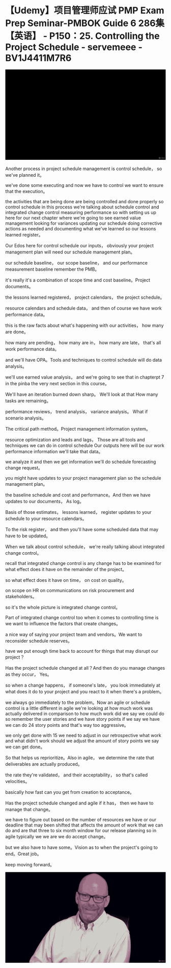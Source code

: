 # 【Udemy】项目管理师应试 PMP Exam Prep Seminar-PMBOK Guide 6  286集【英语】 - P150：25. Controlling the Project Schedule - servemeee - BV1J4411M7R6

![](img/4f579087ebeacc7b0dd0219e74a9de28_0.png)

Another process in project schedule management is control schedule， so we've planned it。

 we've done some executing and now we have to control we want to ensure that the execution。

 the activities that are being done are being controlled and done properly so control schedule in this process we're talking about schedule control and integrated change control measuring performance so with setting us up here for our next chapter where we're going to see earned value management looking for variances updating our schedule doing corrective actions as needed and documenting what we've learned so our lessons learned register。

Our Edos here for control schedule our inputs， obviously your project management plan will need our schedule management plan。

 our schedule baseline， our scope baseline， and our performance measurement baseline remember the PMB。

 it's really it's a combination of scope time and cost baseline。Project documents。

 the lessons learned registered， project calendars， the project schedule。

 resource calendars and schedule data， and then of course we have work performance data。

 this is the raw facts about what's happening with our activities， how many are done。

 how many are pending， how many are in， how many are late， that's all work performance data。

 and we'll have OPA。Tools and techniques to control schedule will do data analysis。

 we'll use earned value analysis， and we're going to see that in chapterpt 7 in the pinba the very next section in this course。

We'll have an iteration burned down sharp。 We'll look at that How many tasks are remaining。

 performance reviews， trend analysis， variance analysis。 What if scenario analysis。

The critical path method。Project management information system。

 resource optimization and leads and lags， Those are all tools and techniques we can do in control schedule Our outputs here will be our work performance information we'll take that data。

 we analyze it and then we get information we'll do schedule forecasting change request。

 you might have updates to your project management plan so the schedule management plan。

 the baseline schedule and cost and performance。And then we have updates to our documents， As log。

Basis of those estimates， lessons learned， register updates to your schedule to your resource calendars。

To the risk register， and then you'll have some scheduled data that may have to be updated。

When we talk about control schedule， we're really talking about integrated change control。

 recall that integrated change control is any change has to be examined for what effect does it have on the remainder of the project。

 so what effect does it have on time， on cost on quality。

 on scope on HR on communications on risk procurement and stakeholders。

 so it's the whole picture is integrated change control。

Part of integrated change control too when it comes to controlling time is we want to influence the factors that create changes。

 a nice way of saying your project team and vendors。We want to reconsider schedule reserves。

 have we put enough time back to account for things that may disrupt our project？

Has the project schedule changed at all？And then do you manage changes as they occur， Yes。

 so when a change happens， if someone's late， you look immediately at what does it do to your project and you react to it when there's a problem。

 we always go immediately to the problem。Now an agile or schedule control is a little different in agile we're looking at how much work was actually delivered in comparison to how much work did we say we could do so remember the user stories and we have story points if we say we have we can do 24 story points and that's way too aggressive。

 we only get done with 15 we need to adjust in our retrospective what work and what didn't work should we adjust the amount of story points we say we can get done。

So that helps us reprioritize。Also in agile， we determine the rate that deliverables are actually produced。

 the rate they're validated， and their acceptability， so that's called velocities。

 basically how fast can you get from creation to acceptance。

Has the project schedule changed and agile if it has， then we have to manage that change。

 we have to figure out based on the number of resources we have or our deadline that may been shifted that affects the amount of work that we can do and are that three to six month window for our release planning so in agile typically we we are we do accept change。

 but we also have to have some。Vision as to when the project's going to end。Great job。

 keep moving forward。

![](img/4f579087ebeacc7b0dd0219e74a9de28_2.png)